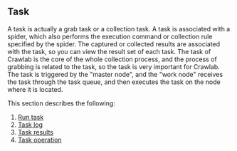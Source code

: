 ## Task

A task is actually a grab task or a collection task. A task is associated with a spider, which also performs the execution command or collection rule specified by the spider. The captured or collected results are associated with the task, so you can view the result set of each task. The task of Crawlab is the core of the whole collection process, and the process of grabbing is related to the task, so the task is very important for Crawlab. The task is triggered by the "master node", and the "work node" receives the task through the task queue, and then executes the task on the node where it is located.

This section describes the following:
1. [Run task](./Run.md)
2. [Task log](./Log.md)
3. [Task results](./Results.md)
4. [Task operation](./Action.md)
